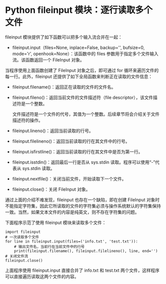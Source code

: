 # Python fileinput 模块：逐行读取多个文件

fileinput 模块提供了如下函数可以把多个输入流合并在一起：

*   fileinput.input（files=None, inplace=False, backup='', bufsize=0, mode='r', openhook=None）：该函数中的 files 参数用于指定多个文件输入流。该函数返回一个 FileInput 对象。

当程序使用上面函数创建了 FileInput 对象之后，即可通过 for 循环来遍历文件的每一行。此外，fileinput 还提供了如下全局函数来判断正在读取的文件信息：

*   fileinput.filename()：返回正在读取的文件的文件名。
*   fileinput.fileno()：返回当前文件的文件描述符（file descriptor），该文件描述符是一个整数。

    文件描述符是一个文件的代号，其值为一个整数。后续章节将会介绍关于文件描述符的操作。

*   fileinput.lineno()：返回当前读取的行号。
*   fileinput.filelineno()：返回当前读取的行在其文件中的行号。
*   fileinput.isfirstline()：返回当前读取的行在其文件中是否为第一行。
*   fileinput.isstdin()：返回最后一行是否从 sys.stdin 读取。程序可以使用“-”代表从 sys.stdin 读取。
*   fileinput.nextfile()：关闭当前文件，开始读取下一个文件。
*   fileinput.close()：关闭 FileInput 对象。

通过上面的介绍不难发现，fileinput 也存在一个缺陷，即在创建 FileInput 对象时不能指定字符集，因此它所读取的文件的字符集必须与操作系统默认的字符集保持一致。当然，如果文本文件的内容是纯英文，则不存在字符集的问题。

下面程序示范了使用 fileinput 模块来读取多个文件：

```
import fileinput
# 一次读取多个文件
for line in fileinput.input(files=('info.txt', 'test.txt')):
    # 输出文件名，当前行在当前文件中的行号
    print(fileinput.filename(), fileinput.filelineno(), line, end='')
# 关闭文件流
fileinput.close()
```

上面程序使用 fileinput.input 直接合并了 info.txt 和 test.txt 两个文件，这样程序可以直接遍历读取这两个文件的内容。